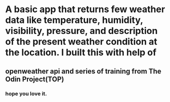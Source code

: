 # A basic app that returns few weather data like temperature, humidity, visibility, pressure, and description of the present weather condition at the location. I built this with help of
 ## openweather api and series of training from The Odin Project(TOP)

 ### hope you love it.